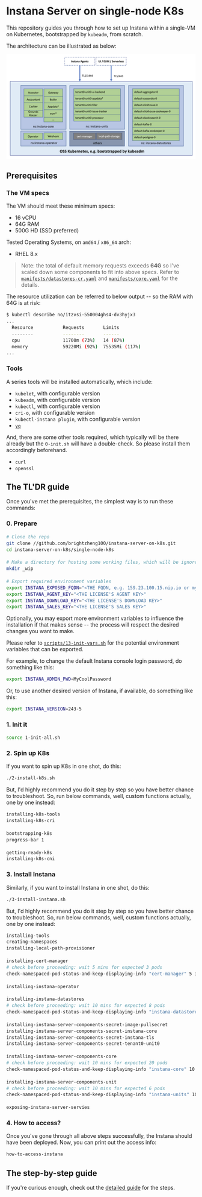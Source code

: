 # Instana Server on single-node K8s

This repository guides you through how to set up Instana within a single-VM on Kubernetes, bootstrapped by `kubeadm`, from scratch.

The architecture can be illustrated as below:

![Architecture of Instana Server](./misc/architecture.png)

## Prerequisites

### The VM specs

The VM should meet these minimum specs:
- 16 vCPU
- 64G RAM
- 500G HD (SSD preferred)

Tested Operating Systems, on `amd64` / `x86_64` arch:
- RHEL 8.x

> Note: the total of default memory requests exceeds **64G** so I've scaled down some components to fit into above specs. Refer to [`manifests/datastores-cr.yaml`](./manifests/datastores-cr.yaml) and [`manifests/core.yaml`](./manifests/core.yaml) for the details.

The resource utilization can be referred to below output -- so the RAM with 64G is at risk:

```sh
$ kubectl describe no/itzvsi-550004ghs4-dv3hyjx3
...
  Resource           Requests       Limits
  --------           --------       ------
  cpu                11700m (73%)   14 (87%)
  memory             59220Mi (92%)  75535Mi (117%)
...
```


### Tools

A series tools will be installed automatically, which include:
- `kubelet`, with configurable version
- `kubeadm`, with configurable version
- `kubectl`, with configurable version
- `cri-o`, with configurable version
- `kubectl-instana plugin`, with configurable version
- [`yq`](https://github.com/mikefarah/yq)

And, there are some other tools required, which typically will be there already but the `0-init.sh` will have a double-check.
So please install them accordingly beforehand.
- `curl`
- `openssl`


## The TL'DR guide

Once you've met the prerequisites, the simplest way is to run these commands:

### 0. Prepare

```sh
# Clone the repo
git clone //github.com/brightzheng100/instana-server-on-k8s.git
cd instana-server-on-k8s/single-node-k8s

# Make a directory for hosting some working files, which will be ignored by Git
mkdir _wip

# Export required environment variables
export INSTANA_EXPOSED_FQDN="<THE FQDN, e.g. 159.23.100.15.nip.io or mydomain.com>"
export INSTANA_AGENT_KEY="<THE LICENSE'S AGENT KEY>"
export INSTANA_DOWNLOAD_KEY="<THE LICENSE'S DOWNLOAD KEY>"
export INSTANA_SALES_KEY="<THE LICENSE'S SALES KEY>"
```

Optionally, you may export more environment variables to influence the installation if that makes sense -- the process will respect the desired changes you want to make.

Please refer to [`scripts/13-init-vars.sh`](./scripts/13-init-vars.sh) for the potential environment variables that can be exported.

For example, to change the default Instana console login password, do something like this:

```sh
export INSTANA_ADMIN_PWD=MyCoolPassword
```

Or, to use another desired version of Instana, if available, do something like this:

```sh
export INSTANA_VERSION=243-5
```

### 1. Init it

```sh
source 1-init-all.sh
```

### 2. Spin up K8s

If you want to spin up K8s in one shot, do this:

```sh
./2-install-k8s.sh
```

But, I'd highly recommend you do it step by step so you have better chance to troubleshoot.
So, run below commands, well, custom functions actually, one by one instead:

```sh
installing-k8s-tools
installing-k8s-cri

bootstrapping-k8s
progress-bar 1

getting-ready-k8s
installing-k8s-cni
```

### 3. Install Instana

Similarly, if you want to install Instana in one shot, do this:

```sh
./3-install-instana.sh
```

But, I'd highly recommend you do it step by step so you have better chance to troubleshoot.
So, run below commands, well, custom functions actually, one by one instead:

```sh
installing-tools
creating-namespaces
installing-local-path-provisioner

installing-cert-manager
# check before proceeding: wait 5 mins for expected 3 pods
check-namespaced-pod-status-and-keep-displaying-info "cert-manager" 5 3 "kubectl get pod -n cert-manager"

installing-instana-operator

installing-instana-datastores
# check before proceeding: wait 10 mins for expected 8 pods
check-namespaced-pod-status-and-keep-displaying-info "instana-datastores" 10 8 "kubectl get pod -n instana-datastores"

installing-instana-server-components-secret-image-pullsecret
installing-instana-server-components-secret-instana-core
installing-instana-server-components-secret-instana-tls
installing-instana-server-components-secret-tenant0-unit0

installing-instana-server-components-core
# check before proceeding: wait 10 mins for expected 20 pods
check-namespaced-pod-status-and-keep-displaying-info "instana-core" 10 20 "kubectl get pod -n instana-core"

installing-instana-server-components-unit
# check before proceeding: wait 10 mins for expected 6 pods
check-namespaced-pod-status-and-keep-displaying-info "instana-units" 10 6 "kubectl get pod -n instana-units"

exposing-instana-server-servies
```

### 4. How to access?

Once you've gone through all above steps successfully, the Instana should have been deployed.
Now, you can print out the access info:

```sh
how-to-access-instana
```

## The step-by-step guide

If you're curious enough, check out the [detailed guide](./README-DETAILED.md) for the steps.
